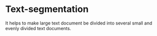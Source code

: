 # Text-segmentation

It helps to make large text document be divided into several small and evenly divided text documents.
